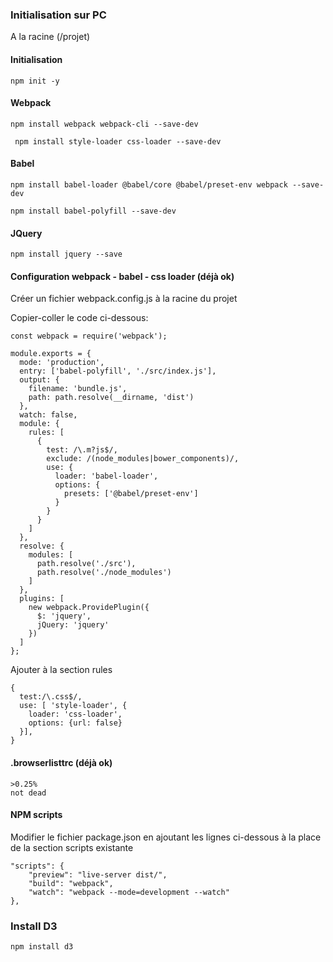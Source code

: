 ### Initialisation sur PC

A la racine (/projet)

#### Initialisation 

```
npm init -y
```

#### Webpack
```
npm install webpack webpack-cli --save-dev
```

```
 npm install style-loader css-loader --save-dev
```

#### Babel

```
npm install babel-loader @babel/core @babel/preset-env webpack --save-dev
```

```
npm install babel-polyfill --save-dev
```

#### JQuery

```
npm install jquery --save
```

#### Configuration webpack - babel - css loader (déjà ok)

Créer un fichier webpack.config.js à la racine du projet

Copier-coller le code ci-dessous:
```const path = require('path');
const webpack = require('webpack');

module.exports = {
  mode: 'production',
  entry: ['babel-polyfill', './src/index.js'],
  output: {
    filename: 'bundle.js',
    path: path.resolve(__dirname, 'dist')
  },
  watch: false,
  module: {
    rules: [
      {
        test: /\.m?js$/,
        exclude: /(node_modules|bower_components)/,
        use: {
          loader: 'babel-loader',
          options: {
            presets: ['@babel/preset-env']
          }
        }
      }
    ]
  },
  resolve: {
    modules: [
      path.resolve('./src'),
      path.resolve('./node_modules')
    ]
  },
  plugins: [
    new webpack.ProvidePlugin({
      $: 'jquery',
      jQuery: 'jquery'
    })
  ]
};
```
Ajouter à la section rules

```
{ 
  test:/\.css$/,
  use: [ 'style-loader', {
    loader: 'css-loader',
    options: {url: false} 
  }],        
}     
```

#### .browserlisttrc (déjà ok)

```
>0.25%
not dead
```

#### NPM scripts
Modifier le fichier package.json en ajoutant les lignes ci-dessous à la place de la section scripts existante

```
"scripts": {
    "preview": "live-server dist/",
    "build": "webpack",
    "watch": "webpack --mode=development --watch"
},
```

### Install D3

```
npm install d3
```